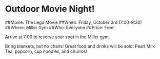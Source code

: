 # Outdoor Movie Night!

##Movie: The Lego Movie
##When: Friday, October 3rd (7:00-9:30) 
##Where: Miller Gym
##Who: Everyone
##Price: Free!


Arrive at 7:00 to reserve your spot in the Miller gym.

Bring blankets, but no chairs! Great food and drinks will be sold: Pearl Milk Tea, popcorn, cup noodles, and churros!
